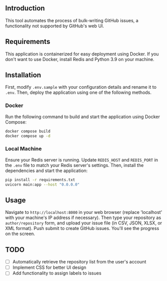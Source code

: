 
## Introduction
This tool automates the process of bulk-writing GitHub issues, a functionality not supported by GitHub's web UI.

## Requirements
This application is containerized for easy deployment using Docker.
If you don't want to use Docker, install Redis and Python 3.9 on your machine.

## Installation
First, modify `.env.sample` with your configuration details and rename it to `.env`.
Then, deploy the application using one of the following methods.

### Docker
Run the following command to build and start the application using Docker Compose:
```bash
docker compose build
docker compose up -d
```

### Local Machine
Ensure your Redis server is running.
Update `REDIS_HOST` and `REDIS_PORT` in the `.env` file to match your Redis server's settings.
Then, install the dependencies and start the application:
```bash
pip install -r requirements.txt
uvicorn main:app --host "0.0.0.0"
```

## Usage
Navigate to `http://localhost:8000` in your web browser (replace 'localhost' with your machine's IP address if necessary). 
Then type your repository as `author/repository` form, and upload your issue file (in CSV, JSON, XLSX, or XML format).
Push submit to create GitHub issues. You'll see the progress on the screen.

## TODO
- [ ] Automatically retrieve the repository list from the user's account
- [ ] Implement CSS for better UI design
- [ ] Add functionality to assign labels to issues
